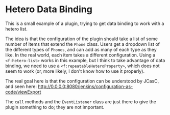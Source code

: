 # Hetero Data Binding

This is a small example of a plugin, trying to get data binding to work with a hetero list.

The idea is that the configuration of the plugin should take a list of some number of items that extend the `Phone` class. Users get a dropdown list of the different types of `Phones`, and can add as many of each type as they like. In the real world, each item takes a different configuration. Using a `<f:hetero-list>` works in this example, but I think to take advantage of data binding, we need to use a `<f:repeatableHeteroProperty>`, which does not seem to work (or, more likely, I don't know how to use it properly).

The real goal here is that the configuration can be understood by JCasC, and seen here: http://0.0.0.0:8080/jenkins/configuration-as-code/viewExport

The `call` methods and the `EventListener` class are just there to give the plugin something to do; they are not important.

